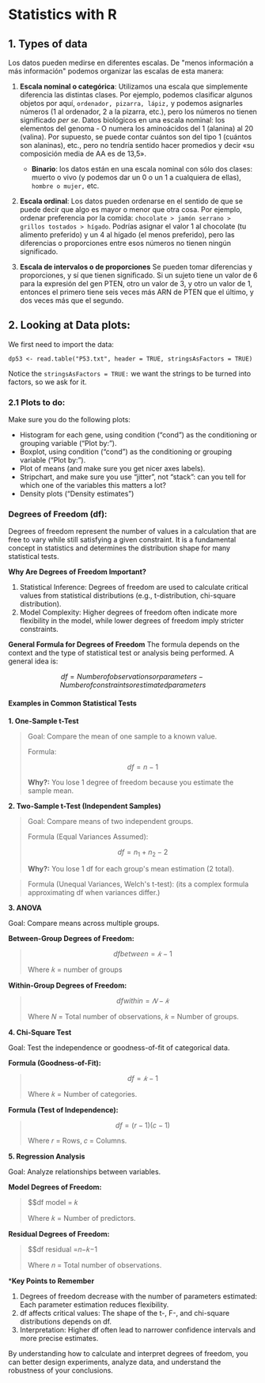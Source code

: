 # Statistics with R
## 1. Types of data
Los datos pueden medirse en diferentes escalas. De "menos información a más información" podemos organizar las escalas de esta manera:

1. **Escala nominal o categórica**: Utilizamos una escala que simplemente diferencia las distintas clases. Por ejemplo, podemos clasificar algunos objetos por aquí, 
``ordenador, pizarra, lápiz,`` y podemos asignarles números (1 al ordenador, 2 a la pizarra, etc.), pero los números no tienen significado *per se*. 
Datos biológicos en una escala nominal: los elementos del genoma - O numera los aminoácidos del 1 (alanina) al 20 (valina).
Por supuesto, se puede contar cuántos son del tipo 1 (cuántos son alaninas), etc., pero no tendría sentido hacer promedios y decir «su composición media de AA es de 13,5».
    - **Binario**: los datos están en una escala nominal con sólo dos clases: muerto o vivo (y podemos dar un 0 o un 1 a cualquiera de ellas), ``hombre o mujer,`` etc.

2. **Escala ordinal**: Los datos pueden ordenarse en el sentido de que se puede decir que algo es mayor o menor que otra cosa.
Por ejemplo, ordenar preferencia por la comida: ``chocolate > jamón serrano > grillos tostados > hígado``.
Podrías asignar el valor 1 al chocolate (tu alimento preferido) y un 4 al hígado (el menos preferido),
pero las diferencias o proporciones entre esos números no tienen ningún significado.

3. **Escala de intervalos o de proporciones** Se pueden tomar diferencias y proporciones, y sí que tienen significado.
   Si un sujeto tiene un valor de 6 para la expresión del gen PTEN, otro un valor de 3, y otro un valor de 1, entonces
   el primero tiene seis veces más ARN de PTEN que el último, y dos veces más que el segundo.

## 2. Looking at Data plots:
We first need to import the data:
```
dp53 <- read.table("P53.txt", header = TRUE, stringsAsFactors = TRUE)
```
Notice the ```stringsAsFactors = TRUE:``` we want the strings to be turned into factors, so we ask for it.
### 2.1 Plots to do: 
Make sure you do the following plots:
* Histogram for each gene, using condition (“cond”) as the conditioning or grouping variable (“Plot by:”).
* Boxplot, using condition (“cond”) as the conditioning or grouping variable (“Plot by:”).
* Plot of means (and make sure you get nicer axes labels).
* Stripchart, and make sure you use “jitter”, not “stack”: can you tell for which one of the variables this matters a lot?
* Density plots (“Density estimates”)



### Degrees of Freedom (df):
Degrees of freedom represent the number of values in a calculation that are free to vary while still satisfying a given constraint. It is a fundamental concept in statistics and determines the distribution shape for many statistical tests.


**Why Are Degrees of Freedom Important?**
1. Statistical Inference: Degrees of freedom are used to calculate critical values from statistical distributions (e.g., t-distribution, chi-square distribution).
2. Model Complexity: Higher degrees of freedom often indicate more flexibility in the model, while lower degrees of freedom imply stricter constraints.

**General Formula for Degrees of Freedom**
The formula depends on the context and the type of statistical test or analysis being performed. A general idea is:

$$df = Number of observations or parameters − Number of constraints or estimated parameters$$

#### Examples in Common Statistical Tests
**1. One-Sample t-Test**

>Goal: Compare the mean of one sample to a known value.
>
>Formula:
>
>$$df = n − 1$$
>
>**Why?:** You lose 1 degree of freedom because you estimate the sample mean.

**2. Two-Sample t-Test (Independent Samples)**

>Goal: Compare means of two independent groups.
>
>Formula (Equal Variances Assumed):
>
>$$df = n_1 + n_2 − 2$$
>
>**Why?:** You lose 1 df for each group's mean estimation (2 total).

>Formula (Unequal Variances, Welch's t-test): (its a complex formula approximating df when variances differ.)

**3. ANOVA**

Goal: Compare means across multiple groups.

**Between-Group Degrees of Freedom:**

> $$df between = 𝑘 − 1$$
> 
> Where 𝑘 = number of groups

**Within-Group Degrees of Freedom:**

> $$df within = 𝑁 − 𝑘$$
>
> Where 𝑁 = Total number of observations, 𝑘 = Number of groups.

**4. Chi-Square Test**

Goal: Test the independence or goodness-of-fit of categorical data.

**Formula (Goodness-of-Fit):**

>$$df = 𝑘 − 1$$
>
>Where 𝑘 = Number of categories.

**Formula (Test of Independence):**

> $$df=(r−1)(c−1)$$
>
> Where 𝑟 = Rows, 𝑐 = Columns.

**5. Regression Analysis**

Goal: Analyze relationships between variables.

**Model Degrees of Freedom:**

>$$df model = 𝑘
>
>Where 𝑘 = Number of predictors.

**Residual Degrees of Freedom:**

>$$df residual =𝑛−𝑘−1
>
>Where 𝑛 = Total number of observations.

\***Key Points to Remember**

1. Degrees of freedom decrease with the number of parameters estimated: Each parameter estimation reduces flexibility.
2. df affects critical values: The shape of the t-, F-, and chi-square distributions depends on df.
3. Interpretation: Higher df often lead to narrower confidence intervals and more precise estimates.

By understanding how to calculate and interpret degrees of freedom, you can better design experiments, analyze data, and understand the robustness of your conclusions.






